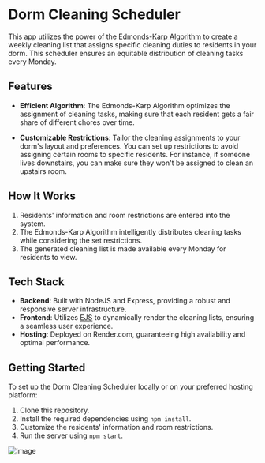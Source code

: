 # Dorm Cleaning Scheduler

This app utilizes the power of the [Edmonds-Karp Algorithm](https://en.wikipedia.org/wiki/Edmonds%E2%80%93Karp_algorithm) to create a weekly cleaning list that assigns specific cleaning duties to residents in your dorm. This scheduler ensures an equitable distribution of cleaning tasks every Monday.

## Features

- **Efficient Algorithm**: The Edmonds-Karp Algorithm optimizes the assignment of cleaning tasks, making sure that each resident gets a fair share of different chores over time.

- **Customizable Restrictions**: Tailor the cleaning assignments to your dorm's layout and preferences. You can set up restrictions to avoid assigning certain rooms to specific residents. For instance, if someone lives downstairs, you can make sure they won't be assigned to clean an upstairs room.

## How It Works

1. Residents' information and room restrictions are entered into the system.
2. The Edmonds-Karp Algorithm intelligently distributes cleaning tasks while considering the set restrictions.
3. The generated cleaning list is made available every Monday for residents to view.

## Tech Stack

- **Backend**: Built with NodeJS and Express, providing a robust and responsive server infrastructure.
- **Frontend**: Utilizes [EJS](https://ejs.co/) to dynamically render the cleaning lists, ensuring a seamless user experience.
- **Hosting**: Deployed on Render.com, guaranteeing high availability and optimal performance.

## Getting Started

To set up the Dorm Cleaning Scheduler locally or on your preferred hosting platform:

1. Clone this repository.
2. Install the required dependencies using `npm install`.
3. Customize the residents' information and room restrictions.
4. Run the server using `npm start`.


![image](https://github.com/jenslys/cleaning-list/assets/69081683/05632ba1-4486-45ef-a018-adc9244d124c)



